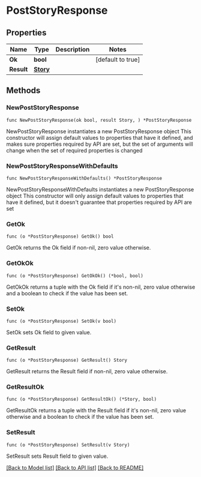 # PostStoryResponse

## Properties

Name | Type | Description | Notes
------------ | ------------- | ------------- | -------------
**Ok** | **bool** |  | [default to true]
**Result** | [**Story**](Story.md) |  | 

## Methods

### NewPostStoryResponse

`func NewPostStoryResponse(ok bool, result Story, ) *PostStoryResponse`

NewPostStoryResponse instantiates a new PostStoryResponse object
This constructor will assign default values to properties that have it defined,
and makes sure properties required by API are set, but the set of arguments
will change when the set of required properties is changed

### NewPostStoryResponseWithDefaults

`func NewPostStoryResponseWithDefaults() *PostStoryResponse`

NewPostStoryResponseWithDefaults instantiates a new PostStoryResponse object
This constructor will only assign default values to properties that have it defined,
but it doesn't guarantee that properties required by API are set

### GetOk

`func (o *PostStoryResponse) GetOk() bool`

GetOk returns the Ok field if non-nil, zero value otherwise.

### GetOkOk

`func (o *PostStoryResponse) GetOkOk() (*bool, bool)`

GetOkOk returns a tuple with the Ok field if it's non-nil, zero value otherwise
and a boolean to check if the value has been set.

### SetOk

`func (o *PostStoryResponse) SetOk(v bool)`

SetOk sets Ok field to given value.


### GetResult

`func (o *PostStoryResponse) GetResult() Story`

GetResult returns the Result field if non-nil, zero value otherwise.

### GetResultOk

`func (o *PostStoryResponse) GetResultOk() (*Story, bool)`

GetResultOk returns a tuple with the Result field if it's non-nil, zero value otherwise
and a boolean to check if the value has been set.

### SetResult

`func (o *PostStoryResponse) SetResult(v Story)`

SetResult sets Result field to given value.



[[Back to Model list]](../README.md#documentation-for-models) [[Back to API list]](../README.md#documentation-for-api-endpoints) [[Back to README]](../README.md)


